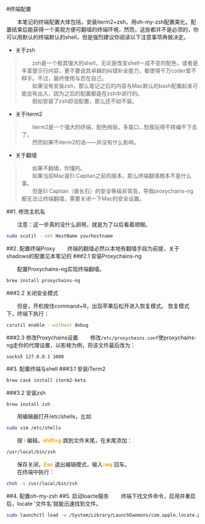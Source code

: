 #终端配置

　　本笔记的终端配置大体包括，安装iterm2+zsh，用oh-my-zsh配置美化。配置结束后能获得一个美观方便可翻墙的终端环境，然而，这些都并不是必须的，你可以用默认的终端默认的shell，但是强烈建议你阅读以下注意事项再做决定。

* 关于zsh 

>　　zsh是一个极其强大的shell，无论是改变shell一成不变的配色，或者是丰富提示行内容，更不要说其卓越的纠错补全能力，都使得千万coder爱不释手。不过，最终使用与否在自己。  
　　如果没有安装zsh，那么笔记之后的内容与Mac默认的bash配置起来可能会有出入，因为之后的配置都是在zsh中进行的。  
　　假如安装了zsh却没配置，那么还不如不装。

* 关于iterm2

>　　iterm2是一个强大的终端，配色绚丽，多窗口...恕我玩得不转编不下去了。  
　　然而如果不iterm2的话——并没有什么影响。

* 关于翻墙 

>　　如果不翻墙，你懂的。  
　　如果当前Mac是EI Capitan之前的版本，那么终端翻墙根本不是什么事。  
　　但是EI Capitan（酋长石）的安全等级非常高，导致proxychains-ng都无法让终端翻墙，需要关闭一下Mac的安全设置。

##1. 修改主机名

　　注意：这一步真的没什么卵用，就是为了以后看着顺眼。

```sh
sudo scutil --set HostName yourhostname
```

##2. 配置终端Proxy
　　终端的翻墙必然以本地有翻墙手段为前提，关于shadows的配置见本笔记的
###2.1 安装Proxychains-ng

　　配置Proxychains-ng实现终端翻墙。  

```sh
brew install proxychains-ng  
```
###2.2 关闭安全模式

　　但是，开机按住command+R，出现苹果后松开进入恢复模式。
恢复模式下，终端下执行：

```sh
csrutil enable --without debug
```
###2.3 修改Proxychains设置
　　修改`/etc/proxychains.conf`使proxychains-ng走你的代理设置，以影梭为例，将该文件最后改为：

```
socks5 127.0.0.1 1080
```
##3. 配置终端与shell
###3.1 安装iTerm2

```sh
brew cask install iterm2-beta
```

###3.2 安装zsh
```sh
brew install zsh
```
　　用编辑器打开/etc/shells，比如

```sh
sudo vim /etc/shells
```
　　按<font color="orange"> **i** </font>编辑，<font color="orange">**shift+g** </font>跳到文件末尾，在末尾添加：

```sh
/usr/local/bin/zsh
```
　　保存关闭，<font color="orange">**Esc** </font>退出编辑模式，输入<font color="orange">**:wq** </font>回车。  
　　在终端中执行：

```sh
chsh -s /usr/local/bin/zsh
```
##4. 配置oh-my-zsh
##5. 启动loacte服务
　　终端下找文件命令，启用并重启后，locate '文件名'就能迅速找到文件。

```sh
sudo launchctl load -w /System/Library/LaunchDaemons/com.apple.locate.plist
```


